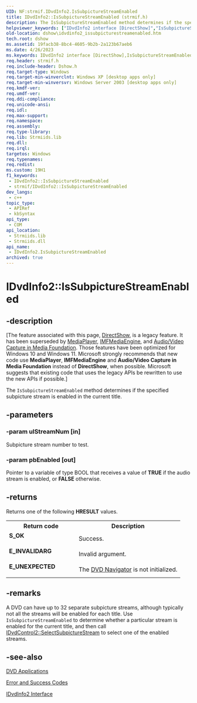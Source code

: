 ```yaml
---
UID: NF:strmif.IDvdInfo2.IsSubpictureStreamEnabled
title: IDvdInfo2::IsSubpictureStreamEnabled (strmif.h)
description: The IsSubpictureStreamEnabled method determines if the specified subpicture stream is enabled in the current title.
helpviewer_keywords: ["IDvdInfo2 interface [DirectShow]","IsSubpictureStreamEnabled method","IDvdInfo2.IsSubpictureStreamEnabled","IDvdInfo2::IsSubpictureStreamEnabled","IDvdInfo2IsSubpictureStreamEnabled","IsSubpictureStreamEnabled","IsSubpictureStreamEnabled method [DirectShow]","IsSubpictureStreamEnabled method [DirectShow]","IDvdInfo2 interface","dshow.idvdinfo2_issubpicturestreamenabled","strmif/IDvdInfo2::IsSubpictureStreamEnabled"]
old-location: dshow\idvdinfo2_issubpicturestreamenabled.htm
tech.root: dshow
ms.assetid: 19facb38-8bc4-4605-9b2b-2a123b67aeb6
ms.date: 4/26/2023
ms.keywords: IDvdInfo2 interface [DirectShow],IsSubpictureStreamEnabled method, IDvdInfo2.IsSubpictureStreamEnabled, IDvdInfo2::IsSubpictureStreamEnabled, IDvdInfo2IsSubpictureStreamEnabled, IsSubpictureStreamEnabled, IsSubpictureStreamEnabled method [DirectShow], IsSubpictureStreamEnabled method [DirectShow],IDvdInfo2 interface, dshow.idvdinfo2_issubpicturestreamenabled, strmif/IDvdInfo2::IsSubpictureStreamEnabled
req.header: strmif.h
req.include-header: Dshow.h
req.target-type: Windows
req.target-min-winverclnt: Windows XP [desktop apps only]
req.target-min-winversvr: Windows Server 2003 [desktop apps only]
req.kmdf-ver: 
req.umdf-ver: 
req.ddi-compliance: 
req.unicode-ansi: 
req.idl: 
req.max-support: 
req.namespace: 
req.assembly: 
req.type-library: 
req.lib: Strmiids.lib
req.dll: 
req.irql: 
targetos: Windows
req.typenames: 
req.redist: 
ms.custom: 19H1
f1_keywords:
 - IDvdInfo2::IsSubpictureStreamEnabled
 - strmif/IDvdInfo2::IsSubpictureStreamEnabled
dev_langs:
 - c++
topic_type:
 - APIRef
 - kbSyntax
api_type:
 - COM
api_location:
 - Strmiids.lib
 - Strmiids.dll
api_name:
 - IDvdInfo2.IsSubpictureStreamEnabled
archived: true
---
```


# IDvdInfo2::IsSubpictureStreamEnabled


## -description

\[The feature associated with this page, [DirectShow](/windows/win32/directshow/directshow), is a legacy feature. It has been superseded by [MediaPlayer](/uwp/api/Windows.Media.Playback.MediaPlayer), [IMFMediaEngine](/windows/win32/api/mfmediaengine/nn-mfmediaengine-imfmediaengine), and [Audio/Video Capture in Media Foundation](/windows/win32/medfound/audio-video-capture-in-media-foundation). Those features have been optimized for Windows 10 and Windows 11. Microsoft strongly recommends that new code use **MediaPlayer**, **IMFMediaEngine** and **Audio/Video Capture in Media Foundation** instead of **DirectShow**, when possible. Microsoft suggests that existing code that uses the legacy APIs be rewritten to use the new APIs if possible.\]

The <code>IsSubpictureStreamEnabled</code> method determines if the specified subpicture stream is enabled in the current title.

## -parameters

### -param ulStreamNum [in]

Subpicture stream number to test.

### -param pbEnabled [out]

Pointer to a variable of type BOOL that receives a value of <b>TRUE</b> if the audio stream is enabled, or <b>FALSE</b> otherwise.

## -returns

Returns one of the following <b>HRESULT</b> values.

<table>
<tr>
<th>Return code</th>
<th>Description</th>
</tr>
<tr>
<td width="40%">
<dl>
<dt><b>S_OK</b></dt>
</dl>
</td>
<td width="60%">
Success.

</td>
</tr>
<tr>
<td width="40%">
<dl>
<dt><b>E_INVALIDARG</b></dt>
</dl>
</td>
<td width="60%">
Invalid argument.

</td>
</tr>
<tr>
<td width="40%">
<dl>
<dt><b>E_UNEXPECTED</b></dt>
</dl>
</td>
<td width="60%">
The <a href="/windows/desktop/DirectShow/dvd-navigator-filter">DVD Navigator</a> is not initialized.

</td>
</tr>
</table>

## -remarks

A DVD can have up to 32 separate subpicture streams, although typically not all the streams will be enabled for each title. Use <code>IsSubpictureStreamEnabled</code> to determine whether a particular stream is enabled for the current title, and then call <a href="/windows/desktop/api/strmif/nf-strmif-idvdcontrol2-selectsubpicturestream">IDvdControl2::SelectSubpictureStream</a> to select one of the enabled streams.

## -see-also

<a href="/windows/desktop/DirectShow/dvd-applications">DVD Applications</a>



<a href="/windows/desktop/DirectShow/error-and-success-codes">Error and Success Codes</a>



<a href="/windows/desktop/api/strmif/nn-strmif-idvdinfo2">IDvdInfo2 Interface</a>